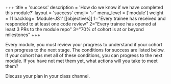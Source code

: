 +++
title = 'success'
description = 'How do we know if we have completed this module?'
layout = 'success'
emoji= '✅'
menu_level = ['module']
weight = 11
backlog= 'Module-JS1'
[[objectives]]
1="Every trainee has received and responded to at least one code review"
2="Every trainee has opened at least 3 PRs to the module repo"
3="70% of cohort is at or beyond milestones"
+++

Every module, you must review your progress to understand if your cohort can progress to the next stage. The conditions for success are listed below. If your cohort has met all of these conditions, you can progress to the next module. If you have not met them yet, what actions will you take to meet them?

Discuss your plan in your class channel.
